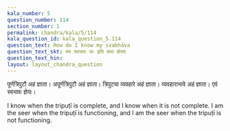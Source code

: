 ```yaml
---
kala_number: 5
question_number: 114
section_number: 1
permalink: chandra/kala/5/114
kala_question_id: kala_question_5.114
question_text: How do I know my svabhāva
question_text_skt: मम स्वभावः कः इति कथं ज्ञेयम्
question_text_hin: 
layout: layout_chandra_question
---
```


<!-- skt-start -->
पूर्णत्रिपुटौ अहं ज्ञाता। अपूर्णत्रिपुटौ अहं ज्ञाता। त्रिपुट्या व्यवहारे अहं ज्ञाता। व्यवहाराभावे अहं ज्ञाता। एवं स्वभावः ज्ञेयः। 
<!-- skt-end -->

<!-- eng-start -->
I know when the tripuṭī is complete, and I know when it is not complete.
I am the seer when the tripuṭī is functioning, and I am the seer when
the tripuṭī is not functioning. 
<!-- eng-end -->
